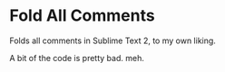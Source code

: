 Fold All Comments
===

Folds all comments in Sublime Text 2, to my own liking.

A bit of the code is pretty bad. meh.
